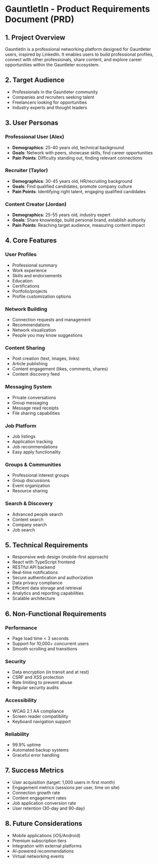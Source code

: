 # GauntletIn - Product Requirements Document (PRD)

## 1. Project Overview

GauntletIn is a professional networking platform designed for Gauntleter users, inspired by LinkedIn. It enables users to build professional profiles, connect with other professionals, share content, and explore career opportunities within the Gauntleter ecosystem.

## 2. Target Audience

- Professionals in the Gauntleter community
- Companies and recruiters seeking talent
- Freelancers looking for opportunities
- Industry experts and thought leaders

## 3. User Personas

### Professional User (Alex)
- **Demographics**: 25-40 years old, technical background
- **Goals**: Network with peers, showcase skills, find career opportunities
- **Pain Points**: Difficulty standing out, finding relevant connections

### Recruiter (Taylor)
- **Demographics**: 30-45 years old, HR/recruiting background
- **Goals**: Find qualified candidates, promote company culture
- **Pain Points**: Identifying right talent, engaging qualified candidates

### Content Creator (Jordan)
- **Demographics**: 25-55 years old, industry expert
- **Goals**: Share knowledge, build personal brand, establish authority
- **Pain Points**: Reaching target audience, measuring content impact

## 4. Core Features

### User Profiles
- Professional summary
- Work experience
- Skills and endorsements
- Education
- Certifications
- Portfolio/projects
- Profile customization options

### Network Building
- Connection requests and management
- Recommendations
- Network visualization
- People you may know suggestions

### Content Sharing
- Post creation (text, images, links)
- Article publishing
- Content engagement (likes, comments, shares)
- Content discovery feed

### Messaging System
- Private conversations
- Group messaging
- Message read receipts
- File sharing capabilities

### Job Platform
- Job listings
- Application tracking
- Job recommendations
- Easy apply functionality

### Groups & Communities
- Professional interest groups
- Group discussions
- Event organization
- Resource sharing

### Search & Discovery
- Advanced people search
- Content search
- Company search
- Job search

## 5. Technical Requirements

- Responsive web design (mobile-first approach)
- React with TypeScript frontend
- RESTful API backend
- Real-time notifications
- Secure authentication and authorization
- Data privacy compliance
- Efficient data storage and retrieval
- Analytics and reporting capabilities
- Scalable architecture

## 6. Non-Functional Requirements

### Performance
- Page load time < 3 seconds
- Support for 10,000+ concurrent users
- Smooth scrolling and transitions

### Security
- Data encryption (in transit and at rest)
- CSRF and XSS protection
- Rate limiting to prevent abuse
- Regular security audits

### Accessibility
- WCAG 2.1 AA compliance
- Screen reader compatibility
- Keyboard navigation support

### Reliability
- 99.9% uptime
- Automated backup systems
- Graceful error handling

## 7. Success Metrics

- User acquisition (target: 1,000 users in first month)
- Engagement metrics (sessions per user, time on site)
- Connection growth rate
- Content engagement rates
- Job application conversion rate
- User retention (30-day and 90-day)

## 8. Future Considerations

- Mobile applications (iOS/Android)
- Premium subscription tiers
- Integration with external platforms
- AI-powered recommendations
- Virtual networking events